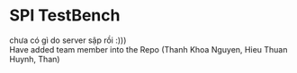 # SPI TestBench    
chưa có gì do server sập rồi :)))      
Have added team member into the Repo (Thanh Khoa Nguyen, Hieu Thuan Huynh, Than)
